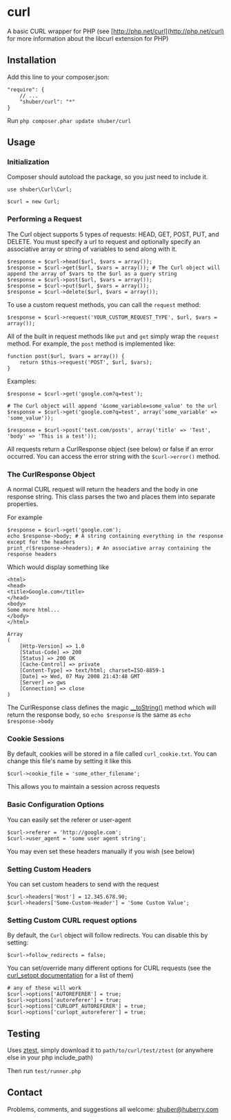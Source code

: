 # curl

A basic CURL wrapper for PHP (see [http://php.net/curl](http://php.net/curl) for more information about the libcurl extension for PHP)


## Installation

Add this line to your composer.json:

```
"require": {
    // ...
    "shuber/curl": "*"
}
```

Run `php composer.phar update shuber/curl`


## Usage

### Initialization

Composer should autoload the package, so you just need to include it.

	use shuber\Curl\Curl;

	$curl = new Curl;


### Performing a Request

The Curl object supports 5 types of requests: HEAD, GET, POST, PUT, and DELETE. You must specify a url to request and optionally specify an associative array or string of variables to send along with it.

	$response = $curl->head($url, $vars = array());
	$response = $curl->get($url, $vars = array()); # The Curl object will append the array of $vars to the $url as a query string
	$response = $curl->post($url, $vars = array());
	$response = $curl->put($url, $vars = array());
	$response = $curl->delete($url, $vars = array());

To use a custom request methods, you can call the `request` method:

	$response = $curl->request('YOUR_CUSTOM_REQUEST_TYPE', $url, $vars = array());

All of the built in request methods like `put` and `get` simply wrap the `request` method. For example, the `post` method is implemented like:

	function post($url, $vars = array()) {
	    return $this->request('POST', $url, $vars);
	}

Examples:

	$response = $curl->get('google.com?q=test');

	# The Curl object will append '&some_variable=some_value' to the url
	$response = $curl->get('google.com?q=test', array('some_variable' => 'some_value'));
	
	$response = $curl->post('test.com/posts', array('title' => 'Test', 'body' => 'This is a test'));

All requests return a CurlResponse object (see below) or false if an error occurred. You can access the error string with the `$curl->error()` method.


### The CurlResponse Object

A normal CURL request will return the headers and the body in one response string. This class parses the two and places them into separate properties.

For example

	$response = $curl->get('google.com');
	echo $response->body; # A string containing everything in the response except for the headers
	print_r($response->headers); # An associative array containing the response headers

Which would display something like

	<html>
	<head>
	<title>Google.com</title>
	</head>
	<body>
	Some more html...
	</body>
	</html>

	Array
	(
	    [Http-Version] => 1.0
	    [Status-Code] => 200
	    [Status] => 200 OK
	    [Cache-Control] => private
	    [Content-Type] => text/html; charset=ISO-8859-1
	    [Date] => Wed, 07 May 2008 21:43:48 GMT
	    [Server] => gws
	    [Connection] => close
	)
	
The CurlResponse class defines the magic [__toString()](http://php.net/__toString) method which will return the response body, so `echo $response` is the same as `echo $response->body`


### Cookie Sessions

By default, cookies will be stored in a file called `curl_cookie.txt`. You can change this file's name by setting it like this

	$curl->cookie_file = 'some_other_filename';

This allows you to maintain a session across requests


### Basic Configuration Options

You can easily set the referer or user-agent

	$curl->referer = 'http://google.com';
	$curl->user_agent = 'some user agent string';

You may even set these headers manually if you wish (see below)


### Setting Custom Headers

You can set custom headers to send with the request

	$curl->headers['Host'] = 12.345.678.90;
	$curl->headers['Some-Custom-Header'] = 'Some Custom Value';


### Setting Custom CURL request options

By default, the `Curl` object will follow redirects. You can disable this by setting:

	$curl->follow_redirects = false;

You can set/override many different options for CURL requests (see the [curl_setopt documentation](http://php.net/curl_setopt) for a list of them)

	# any of these will work
	$curl->options['AUTOREFERER'] = true;
	$curl->options['autoreferer'] = true;
	$curl->options['CURLOPT_AUTOREFERER'] = true;
	$curl->options['curlopt_autoreferer'] = true;


## Testing

Uses [ztest](http://github.com/jaz303/ztest), simply download it to `path/to/curl/test/ztest` (or anywhere else in your php include_path)

Then run `test/runner.php`


## Contact

Problems, comments, and suggestions all welcome: [shuber@huberry.com](mailto:shuber@huberry.com)

